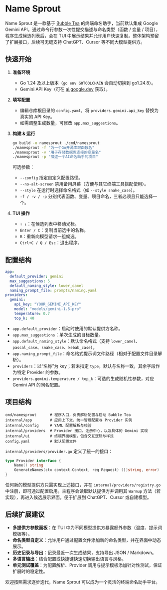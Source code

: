 # Name Sprout

Name Sprout 是一款基于 [Bubble Tea](https://github.com/charmbracelet/bubbletea) 的终端命名助手，当前默认集成 Google Gemini API。通过命令行参数一次性提交描述与命名类型（函数 / 变量 / 项目），程序生成候选列表后，会在 TUI 中展示结果并允许用户快速复制。整体架构预留了扩展接口，后续可无缝支持 ChatGPT、Cursor 等不同大模型提供方。

## 快速开始

1. **准备环境**
   - Go 1.24 及以上版本（`go env GOTOOLCHAIN` 会自动切换到 go1.24.8）。
   - Gemini API Key（可在 [ai.google.dev](https://ai.google.dev/) 获取）。

2. **填写配置**
   - 编辑仓库根目录的 `config.yaml`，将 `providers.gemini.api_key` 替换为真实的 API Key。
   - 如需调整生成数量，可修改 `app.max_suggestions`。

3. **构建 & 运行**
   ```bash
   go build -o namesprout ./cmd/namesprout
   ./namesprout -f "为一个Go开源库取函数名"
   ./namesprout -v "用于存储数据库连接的变量名"
   ./namesprout -p "描述一个AI命名助手的项目"
   ```
   可选参数：
   - `--config` 指定自定义配置路径。
   - `--no-alt-screen` 禁用备用屏幕（方便与其它终端工具搭配使用）。
   - `--style` 在运行时选择命名格式（如 `--style snake_case`）。
   - `-f / -v / -p` 分别代表函数、变量、项目命名，三者必须且只能选择一个。

4. **TUI 操作**
   - `↑ ↓`：在候选列表中移动光标。
   - `Enter / C`：复制当前选中的名称。
   - `R`：重新向模型请求一组候选。
   - `Ctrl+C / Q / Esc`：退出程序。

## 配置结构

```yaml
app:
  default_provider: gemini
  max_suggestions: 5
  default_naming_style: lower_camel
  naming_prompt_file: prompts/naming.yaml
providers:
  gemini:
    api_key: "YOUR_GEMINI_API_KEY"
    model: "models/gemini-1.5-pro"
    temperature: 0.7
    top_k: 40
```

- `app.default_provider`：启动时使用的默认提供方名称。
- `app.max_suggestions`：单次生成的目标数量。
- `app.default_naming_style`：默认命名格式（支持 `lower_camel`、`pascal_case`、`snake_case`、`kebab_case`）。
- `app.naming_prompt_file`：命名格式提示词文件路径（相对于配置文件目录解析）。
- `providers`：以“名称”为 key；若未指定 `type`，默认与名称一致，其余字段作为特定 Provider 的参数。
- `providers.gemini.temperature / top_k`：可选的生成随机性参数，对应 Gemini API 的同名配置。

## 项目结构

```
cmd/namesprout      # 程序入口，负责解析配置与启动 Bubble Tea
internal/app        # 应用上下文，统一管理配置与 Provider 实例
internal/config     # YAML 配置解析与校验
internal/providers  # Provider 接口、注册中心，以及具体的 Gemini 实现
internal/ui         # 终端界面模型，包含交互逻辑与样式
config.yaml         # 默认配置文件
```

`internal/providers/provider.go` 定义了统一的接口：

```go
type Provider interface {
    Name() string
    GenerateNames(ctx context.Context, req Request) ([]string, error)
}
```

任何新的模型提供方只需实现上述接口，并在 `internal/providers/registry.go` 中注册，即可通过配置启用。主程序会读取默认提供方并调用其 `Warmup` 方法（若实现），再进入候选展示界面，便于扩展到 ChatGPT、Cursor 或自建模型。

## 后续扩展建议

- **多提供方参数面板**：在 TUI 中为不同模型提供方暴露额外参数（温度、提示词模板等）。
- **命名类型自定义**：允许用户通过配置文件添加新的命名类型，并在界面中动态展示。
- **历史记录与导出**：记录最近一次生成结果，支持导出 JSON / Markdown。
- **多语言输出**：结合配置或快捷键快速切换输出语言与风格。
- **单元测试覆盖**：为配置解析、Provider 调用与提示模板添加针对性测试，保证扩展时的稳定性。

欢迎按照需求逐步迭代，Name Sprout 可以成为一个灵活的终端命名助手平台。

